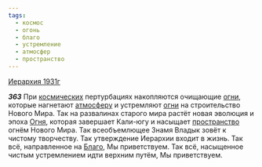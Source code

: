 ```yaml
---
tags:
  - космос
  - огонь
  - благо
  - устремление
  - атмосфер
  - пространство
---
```


[Иерархия 1931г](https://127.0.0.1:4002/agni/1931)

___363___
При [космических](../../../tags/#космос) пертурбациях накопляются очищающие [огни](../../../tags/#огонь), которые нагнетают [атмосферу](../../../tags/#атмосфер) и устремляют [огни](../../../tags/#огонь) на строительство Нового Мира. Так на развалинах старого мира растёт новая эволюция и эпоха [Огня](../../../tags/#огонь), которая завершает Кали-югу и насыщает [пространство](../../../tags/#пространство) огнём Нового Мира. Так всеобъемлющее Знамя Владык зовёт к чистому творчеству. Так утверждение Иерархии входит в жизнь. Так всё, направленное на [Благо](../../../tags/#благо), Мы приветствуем. Так всё, насыщенное чистым устремлением идти верхним путём, Мы приветствуем.   

